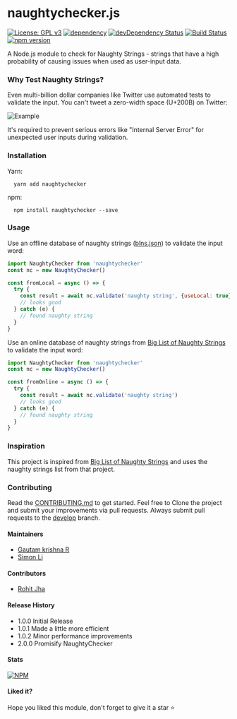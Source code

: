 # naughtychecker.js

[![License: GPL v3](https://img.shields.io/badge/License-GPL%20v3-blue.svg)](http://www.gnu.org/licenses/gpl-3.0)
[![dependency](https://david-dm.org/gautamkrishnar/naughtychecker.js.svg)](https://david-dm.org/gautamkrishnar/naughtychecker.js.svg)
[![devDependency Status](https://david-dm.org/gautamkrishnar/naughtychecker.js/dev-status.svg)](https://david-dm.org/gautamkrishnar/naughtychecker.js#info=devDependencies)
[![Build Status](https://travis-ci.org/gautamkrishnar/naughtychecker.js.svg?branch=master)](https://travis-ci.org/gautamkrishnar/naughtychecker.js)
[![npm version](https://badge.fury.io/js/naughtychecker.svg)](https://badge.fury.io/js/naughtychecker)

A Node.js module to check for Naughty Strings - strings that have a high probability of causing issues when used as user-input data.


### Why Test Naughty Strings?
Even multi-billion dollar companies like Twitter use automated tests to validate the input. You can't tweet a zero-width space (U+200B) on Twitter:

![Example](http://i.imgur.com/HyDg2eV.gif)

It's required to prevent serious errors like "Internal Server Error" for unexpected user inputs during validation.


### Installation

Yarn:
```shell
  yarn add naughtychecker
```

npm:
```shell
  npm install naughtychecker --save
```


### Usage
Use an offline database of naughty strings ([blns.json](src/vendor/blns.json)) to validate the input word:
```js
import NaughtyChecker from 'naughtychecker'
const nc = new NaughtyChecker()

const fromLocal = async () => {
  try {
    const result = await nc.validate('naughty string', {useLocal: true})
    // looks good
  } catch (e) {
    // found naughty string
  }
}
```

Use an online database of naughty strings from [Big List of Naughty Strings](https://github.com/minimaxir/big-list-of-naughty-strings) to validate the input word:
```js
import NaughtyChecker from 'naughtychecker'
const nc = new NaughtyChecker()

const fromOnline = async () => {
  try {
    const result = await nc.validate('naughty string')
    // looks good
  } catch (e) {
    // found naughty string
  }
}
```


### Inspiration
This project is inspired from [Big List of Naughty Strings](https://github.com/minimaxir/big-list-of-naughty-strings) and uses the naughty strings list from that project.


### Contributing
Read the [CONTRIBUTING.md](CONTRIBUTING.md) to get started. Feel free to Clone the project and submit your improvements via pull requests. Always submit pull requests to the [develop](https://github.com/gautamkrishnar/naughtychecker.js/tree/develop) branch.

#### Maintainers
* [Gautam krishna R](https://github.com/gautamkrishnar)
* [Simon Li](https://github.com/siutsin)

#### Contributors
* [Rohit Jha](https://github.com/rohitjha)


#### Release History

* 1.0.0 Initial Release
* 1.0.1 Made a little more efficient
* 1.0.2 Minor performance improvements
* 2.0.0 Promisify NaughtyChecker


#### Stats
[![NPM](https://nodei.co/npm/naughtychecker.png?downloads=true&stars=true)](https://nodei.co/npm/naughtychecker/)

#### Liked it?
Hope you liked this module, don't forget to give it a star :star:
